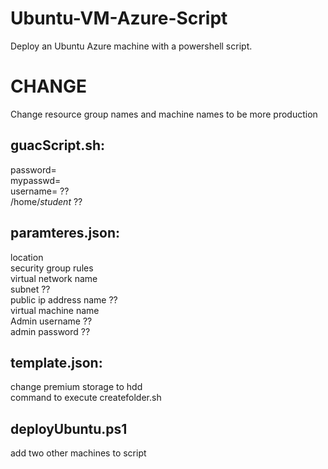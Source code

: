 # Ubuntu-VM-Azure-Script
Deploy an Ubuntu Azure machine with a powershell script.

# CHANGE  
Change resource group names and machine names to be more production

## guacScript.sh:
password=  
mypasswd=  
username=       ??  
/home/*student* ??  

## paramteres.json:
location  
security group rules  
virtual network name  
subnet          ??  
public ip address name ??  
virtual machine name  
Admin username  ??  
admin password  ??  

## template.json:
change premium storage to hdd  
command to execute createfolder.sh  

## deployUbuntu.ps1
add two other machines to script  
